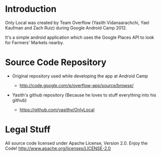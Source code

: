 Introduction
============

Only Local was created by Team Overflow (Yasith Vidanaarachchi, Yael Kaufman and Zach Ruiz) during Google Android Camp 2012.

It's a simple android application which uses the Google Places API to look for Farmers' Markets nearby.

Source Code Repository
======================

 - Original repository used while developing the app at Android Camp
    - http://code.google.com/p/overflow-app/source/browse/

 - Yasith's github repository (Because he loves to stuff everything into his github)
    - https://github.com/yasithv/OnlyLocal


Legal Stuff
===========

All source code licensed under Apache License, Version 2.0. Enjoy the Code!
http://www.apache.org/licenses/LICENSE-2.0
